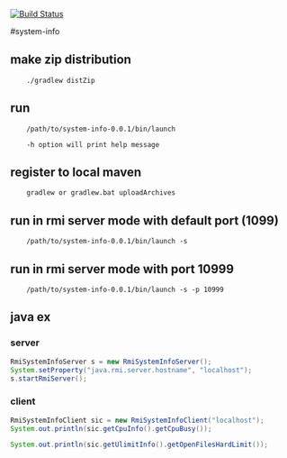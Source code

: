[![Build Status](https://travis-ci.org/angelndevil2/system-info.svg?branch=develop)](https://travis-ci.org/angelndevil2/system-info)

#system-info

## make zip distribution

        ./gradlew distZip

## run

        /path/to/system-info-0.0.1/bin/launch
        
        -h option will print help message

## register to local maven

        gradlew or gradlew.bat uploadArchives

## run in rmi server mode with default port (1099)

        /path/to/system-info-0.0.1/bin/launch -s
        
## run in rmi server mode with port 10999

        /path/to/system-info-0.0.1/bin/launch -s -p 10999
        
## java ex

### server
```java
RmiSystemInfoServer s = new RmiSystemInfoServer();
System.setProperty("java.rmi.server.hostname", "localhost");
s.startRmiServer();
```
### client
```java
RmiSystemInfoClient sic = new RmiSystemInfoClient("localhost");
System.out.println(sic.getCpuInfo().getCpuBusy());

System.out.println(sic.getUlimitInfo().getOpenFilesHardLimit());
```
        
